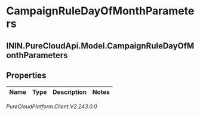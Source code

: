 # CampaignRuleDayOfMonthParameters

## ININ.PureCloudApi.Model.CampaignRuleDayOfMonthParameters

## Properties

|Name | Type | Description | Notes|
|------------ | ------------- | ------------- | -------------|



_PureCloudPlatform.Client.V2 243.0.0_
